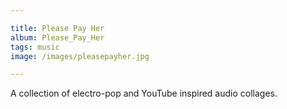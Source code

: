 ```yaml
---

title: Please Pay Her
album: Please_Pay_Her
tags: music
image: /images/pleasepayher.jpg

---
```


A collection of electro-pop and YouTube inspired audio collages.

